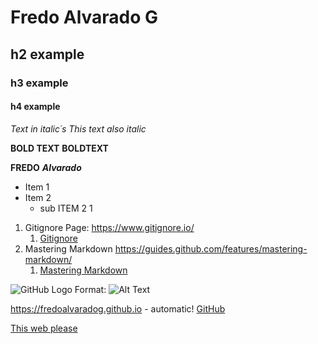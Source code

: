 # Fredo Alvarado G
## h2 example
### h3 example
####  h4 example

*Text in italic´s*
_This text also italic_

**BOLD TEXT** 
__BOLDTEXT__

__FREDO__ __*Alvarado*__

* Item 1
* Item 2
    * sub ITEM 2 1


1. Gitignore Page: https://www.gitignore.io/
   1. [Gitignore](https://www.gitignore.io/)
1. Mastering Markdown https://guides.github.com/features/mastering-markdown/
   1. [Mastering Markdown](https://guides.github.com/features/mastering-markdown/)

![GitHub Logo](/images/logo.png)
Format: ![Alt Text](url)


https://fredoalvaradog.github.io - automatic!
[GitHub](https://fredoalvaradog.github.io)

[This web please](https://fredoalvaradog.github.io/gitLOLCommands)

